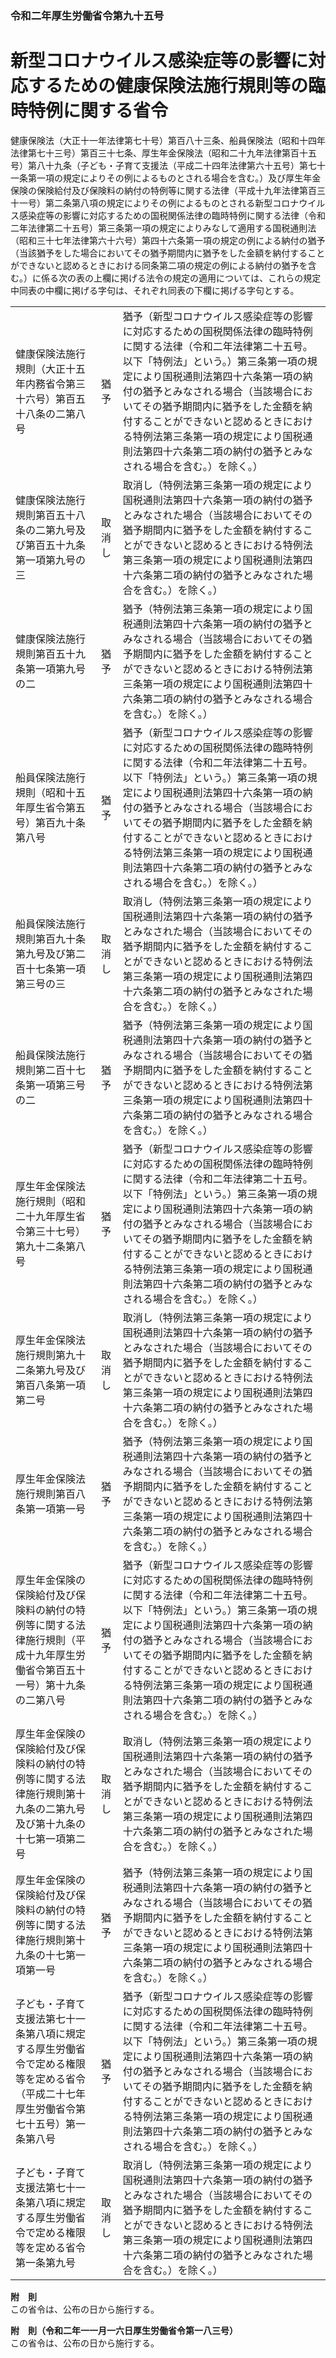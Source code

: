 ### 令和二年厚生労働省令第九十五号  
# 新型コロナウイルス感染症等の影響に対応するための健康保険法施行規則等の臨時特例に関する省令  
  
健康保険法（大正十一年法律第七十号）第百八十三条、船員保険法（昭和十四年法律第七十三号）第百三十七条、厚生年金保険法（昭和二十九年法律第百十五号）第八十九条（子ども・子育て支援法（平成二十四年法律第六十五号）第七十一条第一項の規定によりその例によるものとされる場合を含む。）及び厚生年金保険の保険給付及び保険料の納付の特例等に関する法律（平成十九年法律第百三十一号）第二条第八項の規定によりその例によるものとされる新型コロナウイルス感染症等の影響に対応するための国税関係法律の臨時特例に関する法律（令和二年法律第二十五号）第三条第一項の規定によりみなして適用する国税通則法（昭和三十七年法律第六十六号）第四十六条第一項の規定の例による納付の猶予（当該猶予をした場合においてその猶予期間内に猶予をした金額を納付することができないと認めるときにおける同条第二項の規定の例による納付の猶予を含む。）に係る次の表の上欄に掲げる法令の規定の適用については、これらの規定中同表の中欄に掲げる字句は、それぞれ同表の下欄に掲げる字句とする。  

||||  
| --- | --- | --- |  
|健康保険法施行規則（大正十五年内務省令第三十六号）第百五十八条の二第八号|猶予|猶予（新型コロナウイルス感染症等の影響に対応するための国税関係法律の臨時特例に関する法律（令和二年法律第二十五号。以下「特例法」という。）第三条第一項の規定により国税通則法第四十六条第一項の納付の猶予とみなされる場合（当該場合においてその猶予期間内に猶予をした金額を納付することができないと認めるときにおける特例法第三条第一項の規定により国税通則法第四十六条第二項の納付の猶予とみなされる場合を含む。）を除く。）|  
|健康保険法施行規則第百五十八条の二第九号及び第百五十九条第一項第九号の三|取消し|取消し（特例法第三条第一項の規定により国税通則法第四十六条第一項の納付の猶予とみなされた場合（当該場合においてその猶予期間内に猶予をした金額を納付することができないと認めるときにおける特例法第三条第一項の規定により国税通則法第四十六条第二項の納付の猶予とみなされた場合を含む。）を除く。）|  
|健康保険法施行規則第百五十九条第一項第九号の二|猶予|猶予（特例法第三条第一項の規定により国税通則法第四十六条第一項の納付の猶予とみなされる場合（当該場合においてその猶予期間内に猶予をした金額を納付することができないと認めるときにおける特例法第三条第一項の規定により国税通則法第四十六条第二項の納付の猶予とみなされる場合を含む。）を除く。）|  
|船員保険法施行規則（昭和十五年厚生省令第五号）第百九十条第八号|猶予|猶予（新型コロナウイルス感染症等の影響に対応するための国税関係法律の臨時特例に関する法律（令和二年法律第二十五号。以下「特例法」という。）第三条第一項の規定により国税通則法第四十六条第一項の納付の猶予とみなされる場合（当該場合においてその猶予期間内に猶予をした金額を納付することができないと認めるときにおける特例法第三条第一項の規定により国税通則法第四十六条第二項の納付の猶予とみなされる場合を含む。）を除く。）|  
|船員保険法施行規則第百九十条第九号及び第二百十七条第一項第三号の三|取消し|取消し（特例法第三条第一項の規定により国税通則法第四十六条第一項の納付の猶予とみなされた場合（当該場合においてその猶予期間内に猶予をした金額を納付することができないと認めるときにおける特例法第三条第一項の規定により国税通則法第四十六条第二項の納付の猶予とみなされた場合を含む。）を除く。）|  
|船員保険法施行規則第二百十七条第一項第三号の二|猶予|猶予（特例法第三条第一項の規定により国税通則法第四十六条第一項の納付の猶予とみなされる場合（当該場合においてその猶予期間内に猶予をした金額を納付することができないと認めるときにおける特例法第三条第一項の規定により国税通則法第四十六条第二項の納付の猶予とみなされる場合を含む。）を除く。）|  
|厚生年金保険法施行規則（昭和二十九年厚生省令第三十七号）第九十二条第八号|猶予|猶予（新型コロナウイルス感染症等の影響に対応するための国税関係法律の臨時特例に関する法律（令和二年法律第二十五号。以下「特例法」という。）第三条第一項の規定により国税通則法第四十六条第一項の納付の猶予とみなされる場合（当該場合においてその猶予期間内に猶予をした金額を納付することができないと認めるときにおける特例法第三条第一項の規定により国税通則法第四十六条第二項の納付の猶予とみなされる場合を含む。）を除く。）|  
|厚生年金保険法施行規則第九十二条第九号及び第百八条第一項第二号|取消し|取消し（特例法第三条第一項の規定により国税通則法第四十六条第一項の納付の猶予とみなされた場合（当該場合においてその猶予期間内に猶予をした金額を納付することができないと認めるときにおける特例法第三条第一項の規定により国税通則法第四十六条第二項の納付の猶予とみなされた場合を含む。）を除く。）|  
|厚生年金保険法施行規則第百八条第一項第一号|猶予|猶予（特例法第三条第一項の規定により国税通則法第四十六条第一項の納付の猶予とみなされる場合（当該場合においてその猶予期間内に猶予をした金額を納付することができないと認めるときにおける特例法第三条第一項の規定により国税通則法第四十六条第二項の納付の猶予とみなされる場合を含む。）を除く。）|  
|厚生年金保険の保険給付及び保険料の納付の特例等に関する法律施行規則（平成十九年厚生労働省令第百五十一号）第十九条の二第八号|猶予|猶予（新型コロナウイルス感染症等の影響に対応するための国税関係法律の臨時特例に関する法律（令和二年法律第二十五号。以下「特例法」という。）第三条第一項の規定により国税通則法第四十六条第一項の納付の猶予とみなされる場合（当該場合においてその猶予期間内に猶予をした金額を納付することができないと認めるときにおける特例法第三条第一項の規定により国税通則法第四十六条第二項の納付の猶予とみなされる場合を含む。）を除く。）|  
|厚生年金保険の保険給付及び保険料の納付の特例等に関する法律施行規則第十九条の二第九号及び第十九条の十七第一項第二号|取消し|取消し（特例法第三条第一項の規定により国税通則法第四十六条第一項の納付の猶予とみなされた場合（当該場合においてその猶予期間内に猶予をした金額を納付することができないと認めるときにおける特例法第三条第一項の規定により国税通則法第四十六条第二項の納付の猶予とみなされた場合を含む。）を除く。）|  
|厚生年金保険の保険給付及び保険料の納付の特例等に関する法律施行規則第十九条の十七第一項第一号|猶予|猶予（特例法第三条第一項の規定により国税通則法第四十六条第一項の納付の猶予とみなされる場合（当該場合においてその猶予期間内に猶予をした金額を納付することができないと認めるときにおける特例法第三条第一項の規定により国税通則法第四十六条第二項の納付の猶予とみなされる場合を含む。）を除く。）|  
|子ども・子育て支援法第七十一条第八項に規定する厚生労働省令で定める権限等を定める省令（平成二十七年厚生労働省令第七十五号）第一条第八号|猶予|猶予（新型コロナウイルス感染症等の影響に対応するための国税関係法律の臨時特例に関する法律（令和二年法律第二十五号。以下「特例法」という。）第三条第一項の規定により国税通則法第四十六条第一項の納付の猶予とみなされる場合（当該場合においてその猶予期間内に猶予をした金額を納付することができないと認めるときにおける特例法第三条第一項の規定により国税通則法第四十六条第二項の納付の猶予とみなされる場合を含む。）を除く。）|  
|子ども・子育て支援法第七十一条第八項に規定する厚生労働省令で定める権限等を定める省令第一条第九号|取消し|取消し（特例法第三条第一項の規定により国税通則法第四十六条第一項の納付の猶予とみなされた場合（当該場合においてその猶予期間内に猶予をした金額を納付することができないと認めるときにおける特例法第三条第一項の規定により国税通則法第四十六条第二項の納付の猶予とみなされた場合を含む。）を除く。）|  
  
  
**附　則**  
この省令は、公布の日から施行する。  
  
**附　則（令和二年一一月一六日厚生労働省令第一八三号）**  
この省令は、公布の日から施行する。  
  
